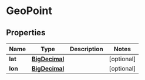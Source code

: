 
# GeoPoint

## Properties
Name | Type | Description | Notes
------------ | ------------- | ------------- | -------------
**lat** | [**BigDecimal**](BigDecimal.md) |  |  [optional]
**lon** | [**BigDecimal**](BigDecimal.md) |  |  [optional]



